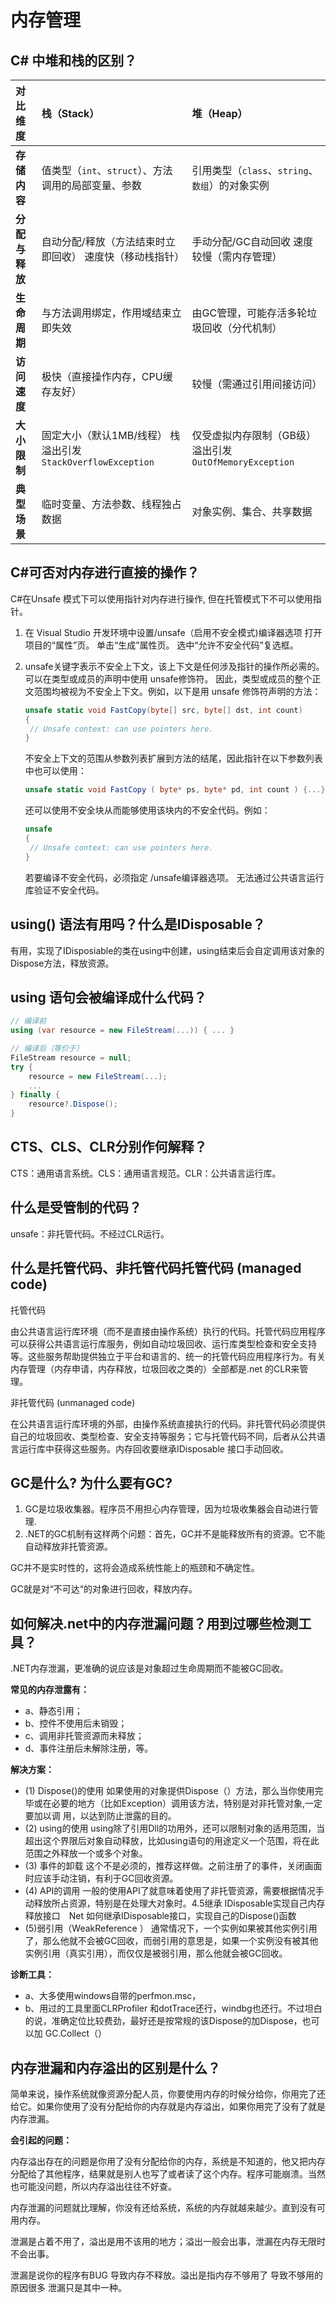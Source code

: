# 内存管理

## C# 中堆和栈的区别？

| **对比维度**   | **栈（Stack）**                                              | **堆（Heap）**                                           |
| :------------- | :----------------------------------------------------------- | :------------------------------------------------------- |
| **存储内容**   | 值类型（`int`、`struct`）、方法调用的局部变量、参数          | 引用类型（`class`、`string`、`数组`）的对象实例          |
| **分配与释放** | 自动分配/释放（方法结束时立即回收） 速度快（移动栈指针）     | 手动分配/GC自动回收 速度较慢（需内存管理）               |
| **生命周期**   | 与方法调用绑定，作用域结束立即失效                           | 由GC管理，可能存活多轮垃圾回收（分代机制）               |
| **访问速度**   | 极快（直接操作内存，CPU缓存友好）                            | 较慢（需通过引用间接访问）                               |
| **大小限制**   | 固定大小（默认1MB/线程） 栈溢出引发 `StackOverflowException` | 仅受虚拟内存限制（GB级） 溢出引发 `OutOfMemoryException` |
| **典型场景**   | 临时变量、方法参数、线程独占数据                             | 对象实例、集合、共享数据                                 |

## C#可否对内存进行直接的操作？

C#在Unsafe 模式下可以使用指针对内存进行操作, 但在托管模式下不可以使用指针。

1. 在 Visual Studio 开发环境中设置/unsafe（启用不安全模式)编译器选项
   打开项目的“属性”页。
   单击“生成”属性页。
   选中“允许不安全代码”复选框。

2. unsafe关键字表示不安全上下文，该上下文是任何涉及指针的操作所必需的。
   可以在类型或成员的声明中使用 unsafe修饰符。
   因此，类型或成员的整个正文范围均被视为不安全上下文。例如，以下是用 unsafe 修饰符声明的方法：

   ```csharp
   unsafe static void FastCopy(byte[] src, byte[] dst, int count)
   {
   	// Unsafe context: can use pointers here.
   }
   ```

   不安全上下文的范围从参数列表扩展到方法的结尾，因此指针在以下参数列表中也可以使用：
   ```csharp
   unsafe static void FastCopy ( byte* ps, byte* pd, int count ) {...}
   ```

   还可以使用不安全块从而能够使用该块内的不安全代码。例如：
   ```csharp
   unsafe
   {
   	// Unsafe context: can use pointers here.
   }
   ```

   若要编译不安全代码，必须指定 /unsafe编译器选项。
   无法通过公共语言运行库验证不安全代码。

## using() 语法有用吗？什么是IDisposable？

有用，实现了IDisposiable的类在using中创建，using结束后会自定调用该对象的Dispose方法，释放资源。

## using 语句会被编译成什么代码？

```csharp
// 编译前
using (var resource = new FileStream(...)) { ... }

// 编译后（等价于）
FileStream resource = null;
try {
    resource = new FileStream(...);
    ...
} finally {
    resource?.Dispose();
}
```

## CTS、CLS、CLR分别作何解释？

CTS：通用语言系统。CLS：通用语言规范。CLR：公共语言运行库。

## 什么是受管制的代码？

unsafe：非托管代码。不经过CLR运行。

## 什么是托管代码、非托管代码托管代码 (managed code)

托管代码

由公共语言运行库环境（而不是直接由操作系统）执行的代码。托管代码应用程序可以获得公共语言运行库服务，例如自动垃圾回收、运行库类型检查和安全支持等。这些服务帮助提供独立于平台和语言的、统一的托管代码应用程序行为。有关内存管理（内存申请，内存释放，垃圾回收之类的）全部都是.net 的CLR来管理。

非托管代码 (unmanaged code)

在公共语言运行库环境的外部，由操作系统直接执行的代码。非托管代码必须提供自己的垃圾回收、类型检查、安全支持等服务；它与托管代码不同，后者从公共语言运行库中获得这些服务。内存回收要继承IDisposable 接口手动回收。

## GC是什么? 为什么要有GC?

1. GC是垃圾收集器。程序员不用担心内存管理，因为垃圾收集器会自动进行管理.
2. .NET的GC机制有这样两个问题：首先，GC并不是能释放所有的资源。它不能自动释放非托管资源。

GC并不是实时性的，这将会造成系统性能上的瓶颈和不确定性。

GC就是对“不可达“的对象进行回收，释放内存。

## 如何解决.net中的内存泄漏问题？用到过哪些检测工具？

.NET内存泄漏，更准确的说应该是对象超过生命周期而不能被GC回收。

**常见的内存泄露有：**

- a、静态引用；
- b、控件不使用后未销毁；
- c、调用非托管资源而未释放；
- d、事件注册后未解除注册，等。

**解决方案：**

- (1) Dispose()的使用
  如果使用的对象提供Dispose（）方法，那么当你使用完毕或在必要的地方（比如Exception）调用该方法，特别是对非托管对象,一定要加以调 用，以达到防止泄露的目的。
- (2) using的使用
  using除了引用Dll的功用外，还可以限制对象的适用范围，当超出这个界限后对象自动释放，比如using语句的用途定义一个范围，将在此范围之外释放一个或多个对象。
- (3) 事件的卸载
  这个不是必须的，推荐这样做。之前注册了的事件，关闭画面时应该手动注销，有利于GC回收资源。
- (4) API的调用
  一般的使用API了就意味着使用了非托管资源，需要根据情况手动释放所占资源，特别是在处理大对象时。4.5继承 IDisposable实现自己内存释放接口　Net 如何继承IDisposable接口，实现自己的Dispose()函数
- (5)弱引用（WeakReference ）
  通常情况下，一个实例如果被其他实例引用了，那么他就不会被GC回收，而弱引用的意思是，如果一个实例没有被其他实例引用（真实引用），而仅仅是被弱引用，那么他就会被GC回收。

**诊断工具：**

- a、大多使用windows自带的perfmon.msc，
- b、用过的工具里面CLRProfiler 和dotTrace还行，windbg也还行。不过坦白的说，准确定位比较费劲，最好还是按常规的该Dispose的加Dispose，也可以加 GC.Collect（）

## 内存泄漏和内存溢出的区别是什么？

简单来说，操作系统就像资源分配人员，你要使用内存的时候分给你，你用完了还给它。如果你使用了没有分配给你的内存就是内存溢出，如果你用完了没有了就是内存泄漏。

**会引起的问题：**

内存溢出存在的问题是你用了没有分配给你的内存，系统是不知道的，他又把内存分配给了其他程序，结果就是别人也写了或者读了这个内存。程序可能崩溃。当然也可能没问题，所以内存溢出往往不好查。

内存泄漏的问题就比理解，你没有还给系统，系统的内存就越来越少。直到没有可用内存。

泄漏是占着不用了，溢出是用不该用的地方；溢出一般会出事，泄漏在内存无限时不会出事。

泄漏是说你的程序有BUG 导致内存不释放。溢出是指内存不够用了 导致不够用的原因很多 泄漏只是其中一种。
